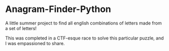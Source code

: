 # Anagram-Finder-Python
A little summer project to find all english combinations of letters made from a set of letters! 

This was completed in a CTF-esque race to solve this particular puzzle, and I was empassioned to share.

